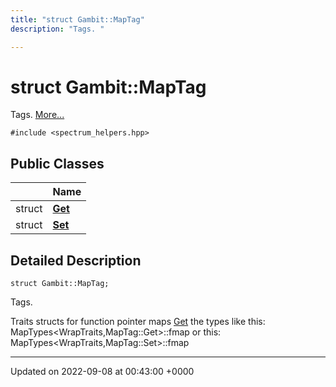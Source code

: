 ```yaml
---
title: "struct Gambit::MapTag"
description: "Tags. "

---
```


# struct Gambit::MapTag



Tags.  [More...](#detailed-description)


`#include <spectrum_helpers.hpp>`

## Public Classes

|                | Name           |
| -------------- | -------------- |
| struct | **[Get](/documentation/code/classes/structgambit_1_1maptag_1_1get/)**  |
| struct | **[Set](/documentation/code/classes/structgambit_1_1maptag_1_1set/)**  |

## Detailed Description

```
struct Gambit::MapTag;
```

Tags. 

Traits structs for function pointer maps [Get](/documentation/code/classes/structgambit_1_1maptag_1_1get/) the types like this: MapTypes<WrapTraits,MapTag::Get>::fmap or this: MapTypes<WrapTraits,MapTag::Set>::fmap 

-------------------------------

Updated on 2022-09-08 at 00:43:00 +0000